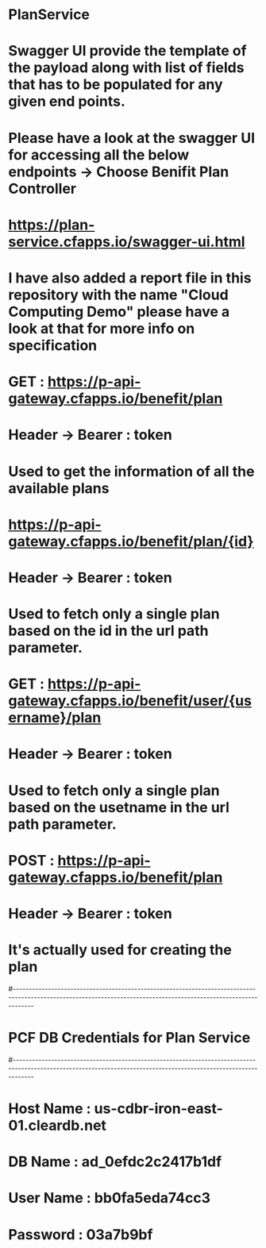# PlanService


# Swagger UI provide the template of the payload along with list of fields that has to be populated for any given end points.
# Please have a look at the swagger UI for accessing all the below endpoints -> Choose Benifit  Plan Controller
# https://plan-service.cfapps.io/swagger-ui.html
# I have also added a report file in this repository with the name "Cloud Computing Demo" please have a look at that for more info on specification


# GET : https://p-api-gateway.cfapps.io/benefit/plan
# Header -> Bearer : token
# Used to get the information of all the available plans

# https://p-api-gateway.cfapps.io/benefit/plan/{id}
# Header -> Bearer : token
# Used to fetch only a single plan based on the id in the url path parameter.

# GET : https://p-api-gateway.cfapps.io/benefit/user/{username}/plan
# Header -> Bearer : token
# Used to fetch only a single plan based on the usetname in the url path parameter.

# POST : https://p-api-gateway.cfapps.io/benefit/plan
# Header -> Bearer : token
# It's actually used for creating the plan

#------------------------------------------------------------------------------------------------------------------------------------------------------------------
# PCF DB Credentials for Plan Service 
#------------------------------------------------------------------------------------------------------------------------------------------------------------------
# Host Name : us-cdbr-iron-east-01.cleardb.net
# DB Name   : ad_0efdc2c2417b1df
# User Name : bb0fa5eda74cc3
# Password  : 03a7b9bf